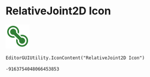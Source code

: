 # RelativeJoint2D Icon
![](/img/RelativeJoint2D%20Icon.png)

``` CSharp
EditorGUIUtility.IconContent("RelativeJoint2D Icon")
```
```
-9163754048066453853
```
